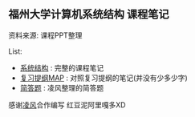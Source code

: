 ## 福州大学计算机系统结构 课程笔记

资料来源: 课程PPT整理

List: 
- [系统结构](./系统结构.md) : 完整的课程笔记
- [复习提纲MAP](./复习提纲MAP.md) : 对照复习提纲的笔记(并没有少多少字)
- [简答题](./简答题.md) : 凌风整理的简答题
  

感谢[凌风]()合作编写 红豆泥阿里嘎多XD